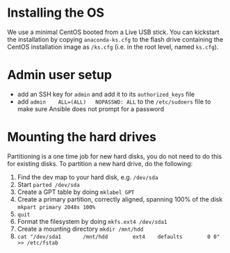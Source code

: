 Installing the OS
=====

We use a minimal CentOS booted from a Live USB stick. You can kickstart the installation by copying `anaconda-ks.cfg` to the flash drive containing the CentOS installation image as `/ks.cfg` (i.e. in the root level, named `ks.cfg`).

Admin user setup
=====
- add an SSH key for `admin` and add it to its `authorized_keys` file
- add `admin    ALL=(ALL)	NOPASSWD: ALL` to the `/etc/sudoers` file to make sure Ansible does not prompt for a password

Mounting the hard drives
=====
Partitioning is a one time job for new hard disks, you do not need to do this for existing disks.
To partition a new hard drive, do the following:

1. Find the dev map to your hard disk, e.g. `/dev/sda`
1. Start `parted /dev/sda`
1. Create a GPT table by doing `mklabel GPT`
1. Create a primary partition, correctly aligned, spanning 100% of the disk `mkpart primary 2048s 100%`
1. `quit`
1. Format the filesystem by doing `mkfs.ext4 /dev/sda1`
1. Create a mounting directory `mkdir /mnt/hdd`
1. `cat "/dev/sda1       /mnt/hdd        ext4    defaults        0 0" >> /etc/fstab`
